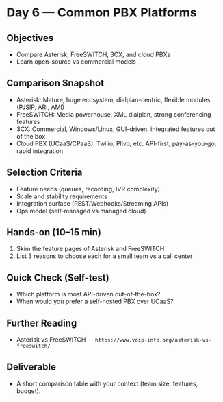 # Day 6 — Common PBX Platforms

## Objectives
- Compare Asterisk, FreeSWITCH, 3CX, and cloud PBXs
- Learn open-source vs commercial models

## Comparison Snapshot
- Asterisk: Mature, huge ecosystem, dialplan-centric, flexible modules (PJSIP, ARI, AMI)
- FreeSWITCH: Media powerhouse, XML dialplan, strong conferencing features
- 3CX: Commercial, Windows/Linux, GUI-driven, integrated features out of the box
- Cloud PBX (UCaaS/CPaaS): Twilio, Plivo, etc. API-first, pay-as-you-go, rapid integration

## Selection Criteria
- Feature needs (queues, recording, IVR complexity)
- Scale and stability requirements
- Integration surface (REST/Webhooks/Streaming APIs)
- Ops model (self-managed vs managed cloud)

## Hands-on (10–15 min)
1) Skim the feature pages of Asterisk and FreeSWITCH
2) List 3 reasons to choose each for a small team vs a call center

## Quick Check (Self-test)
- Which platform is most API-driven out-of-the-box?
- When would you prefer a self-hosted PBX over UCaaS?

## Further Reading
- Asterisk vs FreeSWITCH — `https://www.voip-info.org/asterisk-vs-freeswitch/`

## Deliverable
- A short comparison table with your context (team size, features, budget).
